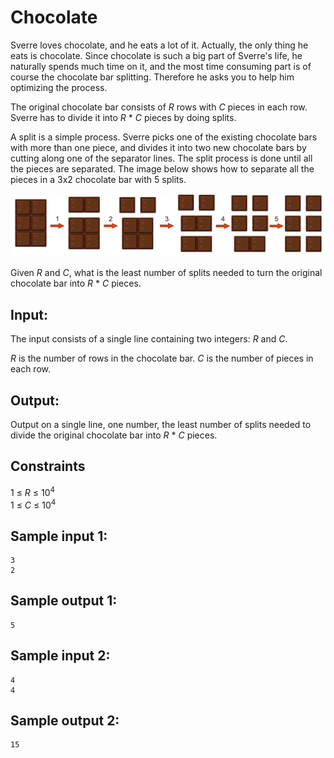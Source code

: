 # Chocolate
Sverre loves chocolate, and he eats a lot of it. 
Actually, the only thing he eats is chocolate.
Since chocolate is such a big
part of Sverre's life, he naturally spends much time on it, and the most time
consuming part is of course the chocolate bar splitting.
Therefore he asks you to help him optimizing the process.

The original chocolate bar consists of _R_ rows with _C_ pieces in each row.
Sverre has to divide it into _R_ * _C_ pieces by doing splits. 

A split is a simple process.
Sverre picks one of the existing chocolate bars
with more than one piece, and divides it into two new chocolate bars by cutting
along one of the separator lines. 
The split process is done until all the pieces are separated.
The image below  shows how to separate all the pieces in a 3x2 chocolate bar with 5 splits.

![](../images/chocolate.png)

Given _R_ and _C_, what is the least number of splits needed to turn the
original chocolate bar into _R_ * _C_ pieces.


## Input:
The input consists of a single line containing two integers: _R_ and _C_.

_R_ is the number of rows in the chocolate bar.
_C_ is the number of pieces in each row.

## Output:
Output on a single line, one number, the least number of splits needed to divide the original chocolate bar into _R_ * _C_ pieces.

## Constraints
1 &le; _R_ &le; 10<sup>4</sup>  
1 &le; _C_ &le; 10<sup>4</sup>

## Sample input 1:
```
3
2
```

## Sample output 1:
```
5
```


## Sample input 2:
```
4
4
```

## Sample output 2:
```
15
```

